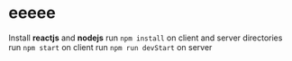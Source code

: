 # eeeee
Install **reactjs** and **nodejs**
run `npm install` on client and server directories
run `npm start` on client
run `npm run devStart` on server

